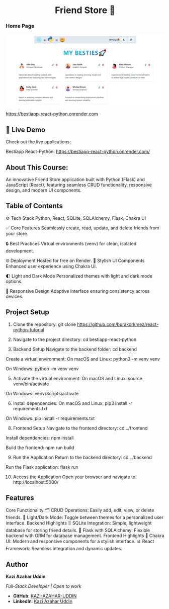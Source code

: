 <h1 align="center">Friend Store 🚀</h1>

### Home Page
![Home Page](/frontend/public/home-page.png)

https://bestiapp-react-python.onrender.com


## 🎉 Live Demo
Check out the live applications:

Bestiapp React-Python: https://bestiapp-react-python.onrender.com/


## About This Course:
An innovative Friend Store application built with Python (Flask) and JavaScript (React), featuring seamless CRUD functionality, responsive design, and modern UI components.


## Table of Contents
⚙️ Tech Stack
Python, React, SQLite, SQLAlchemy, Flask, Chakra UI

✅ Core Features
Seamlessly create, read, update, and delete friends from your store.

🔒 Best Practices
Virtual environments (venv) for clean, isolated development.

🌐 Deployment
Hosted for free on Render.
🎨 Stylish UI Components
Enhanced user experience using Chakra UI.

🌓 Light and Dark Mode
Personalized themes with light and dark mode options.

📱 Responsive Design
Adaptive interface ensuring consistency across devices.

## Project Setup
1. Clone the repository:
git clone https://github.com/burakorkmez/react-python-tutorial


2. Navigate to the project directory:
cd bestiapp-react-python


3. Backend Setup
Navigate to the backend folder:
cd backend

Create a virtual environment:
On macOS and Linux:
python3 -m venv venv


On Windows:
python -m venv venv

5. Activate the virtual environment:
On macOS and Linux:
source venv/bin/activate

On Windows:
venv\Scripts\activate

6. Install dependencies:
On macOS and Linux:
pip3 install -r requirements.txt

 On Windows:
pip install -r requirements.txt

8. Frontend Setup
Navigate to the frontend directory:
cd ../frontend

Install dependencies:
npm install

Build the frontend:
npm run build

9. Run the Application
Return to the backend directory:
cd ../backend

Run the Flask application:
flask run

10.  Access the Application
Open your browser and navigate to:
http://localhost:5000/


## Features
Core Functionality
🗂️ CRUD Operations: Easily add, edit, view, or delete friends.
🌟 Light/Dark Mode: Toggle between themes for a personalized user interface.
Backend Highlights
🗄️ SQLite Integration: Simple, lightweight database for storing friend details.
🔑 Flask with SQLAlchemy: Flexible backend with ORM for database management.
Frontend Highlights
🎨 Chakra UI: Modern and responsive components for a stylish interface.
📊 React Framework: Seamless integration and dynamic updates.


## Author
**Kazi Azahar Uddin**  

*Full-Stack Developer | Open to work*  

- **GitHub**: [KAZI-AZAHAR-UDDIN](https://github.com/KAZI-AZAHAR-UDDIN)  
- **LinkedIn**: [Kazi Azahar Uddin](https://www.linkedin.com/in/kazi-azahar-uddin-8b879b205/)  


